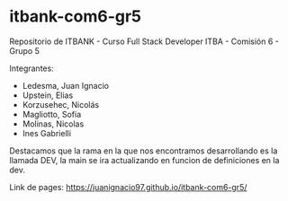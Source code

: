 # itbank-com6-gr5
Repositorio de ITBANK - Curso Full Stack Developer ITBA - Comisión 6 - Grupo 5

Integrantes: 
- Ledesma, Juan Ignacio
- Upstein, Elias
- Korzusehec, Nicolás
- Magliotto, Sofia
- Molinas, Nicolas
- Ines Gabrielli

Destacamos que la rama en la que nos encontramos desarrollando es la llamada DEV, la main se ira actualizando en funcion de definiciones en la dev.

Link de pages: https://juanignacio97.github.io/itbank-com6-gr5/
